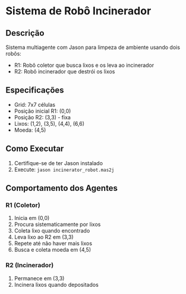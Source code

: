 # Sistema de Robô Incinerador

## Descrição
Sistema multiagente com Jason para limpeza de ambiente usando dois robôs:
- R1: Robô coletor que busca lixos e os leva ao incinerador
- R2: Robô incinerador que destrói os lixos

## Especificações
- Grid: 7x7 células
- Posição inicial R1: (0,0)
- Posição R2: (3,3) - fixa
- Lixos: (1,2), (3,5), (4,4), (6,6)
- Moeda: (4,5)

## Como Executar
1. Certifique-se de ter Jason instalado
2. Execute: `jason incinerator_robot.mas2j`

## Comportamento dos Agentes

### R1 (Coletor)
1. Inicia em (0,0)
2. Procura sistematicamente por lixos
3. Coleta lixo quando encontrado
4. Leva lixo ao R2 em (3,3)
5. Repete até não haver mais lixos
6. Busca e coleta moeda em (4,5)

### R2 (Incinerador)
1. Permanece em (3,3)
2. Incinera lixos quando depositados